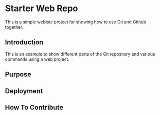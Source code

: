 # Starter Web Repo

This is a simple webiste project for showing how to use Git and Github together.

## Introduction

This is an example to show different parts of the Git repository and various commands using a web project.

## Purpose

## Deployment

## How To Contribute